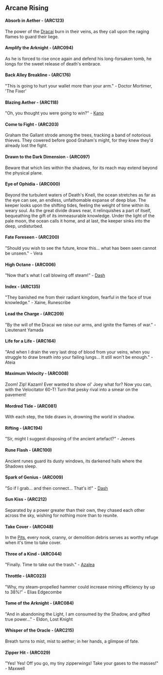 ## Arcane Rising

#### Absorb in Aether - (ARC123)
The power of the [Dracai](~Dracai) burn in their veins, as they call upon the raging flames to guard their liege.

#### Amplify the Arknight - (ARC094)
As he is forced to rise once again and defend his long-forsaken tomb, he longs for the sweet release of death's embrace.

#### Back Alley Breakline - (ARC176)
"This is going to hurt your wallet more than your arm." - Doctor Mortimer, 'The Fixer'

#### Blazing Aether - (ARC118)
"Oh, you thought you were going to win?" - [Kano](../heroes-of-rathe/kano-about.md)

#### Come to Fight - (ARC203)
Graham the Gallant strode among the trees, tracking a band of notorious thieves.
They cowered before good Graham's might, for they knew they'd already lost the fight.

#### Drawn to the Dark Dimension - (ARC097)
Beware that which lies within the shadows, for its reach may extend beyond the physical plane.

#### Eye of Ophidia - (ARC000)
Beyond the turbulent waters of Death's Knell, the ocean stretches as far as the eye can see, an endless, unfathomable expanse of deep blue. The keeper looks upon the shifting tides, feeling the weight of time within its weary soul. As the great divide draws near, it relinquishes a part of itself, bequeathing the gift of its immeasurable knowledge. Under the light of the pale moon, the ocean calls it home, and at last, the keeper sinks into the deep, undisturbed.

#### Fate Foreseen - (ARC200)
"Should you wish to see the future, know this... what has been seen cannot be unseen." - Vera

#### High Octane - (ARC006)
"Now that's what I call blowing off steam!" - [Dash](../heroes-of-rathe/dash-about.md)

#### Index - (ARC135)
"They banished me from their radiant kingdom, fearful in the face of true knowledge." - Xaine, Runescribe

#### Lead the Charge - (ARC209)
"By the will of the Dracai we raise our arms, and ignite the flames of war." - Lieutenant Yamada

#### Life for a Life - (ARC164)
"And when I drain the very last drop of blood from your veins, when you struggle to draw breath into your failing lungs... It still won't be enough." - Ateia

#### Maximum Velocity - (ARC008)
Zoom! Zip! Kazam! Ever wanted to show ol' Joey what for? Now you can, with the Velocitator 60-T! Turn that pesky rival into a smear on the pavement!

#### Mordred Tide - (ARC081)
With each step, the tide draws in, drowning the world in shadow.

#### Rifting - (ARC194)
"Sir, might I suggest disposing of the ancient artefact?" - Jeeves

#### Rune Flash - (ARC100)
Ancient runes guard its dusty windows, its darkened halls where the Shadows sleep.

#### Spark of Genius - (ARC009)
"So if I grab... and then connect... That's it!" - [Dash](../heroes-of-rathe/dash-about.md)

#### Sun Kiss - (ARC212)
Separated by a power greater than their own, they chased each other across the sky, wishing for nothing more than to reunite.

#### Take Cover - (ARC048)
In the [Pits](../regions/rathe/pits/pits.md), every nook, cranny, or demolition debris serves as worthy refuge when it's time to take cover.

#### Three of a Kind - (ARC044)
"Finally. Time to take out the trash." - [Azalea](../heroes-of-rathe/azalea-about.md)

#### Throttle - (ARC023)
"Why, my steam-propelled hammer could increase mining efficiency by up to 38%!" - Elias Edgecombe

#### Tome of the Arknight - (ARC084)
"And in abandoning the Light, I am consumed by the Shadow, and gifted true power..." - Eldon, Lost Knight

#### Whisper of the Oracle - (ARC215)
Breath turns to mist, mist to aether; in her hands, a glimpse of fate.

#### Zipper Hit - (ARC029)
"Yes! Yes! Off you go, my tiny zipperwings! Take your gases to the masses!" - Maxwell
